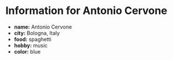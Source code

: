 # Information for Antonio Cervone

- **name:** Antonio Cervone
- **city:** Bologna, Italy
- **food:** spaghetti
- **hobby:** music
- **color:** blue
